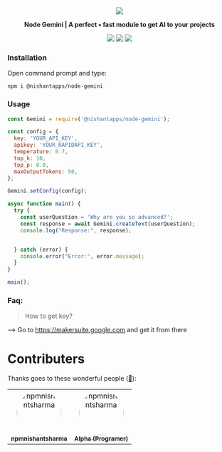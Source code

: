 <div align="center">
<img src="https://cdn.discordapp.com/attachments/1167774555415253042/1184819262196559872/node-gemini.png?ex=658d5bec&is=657ae6ec&hm=4a95f56450864e3679c9883b5244cb55eee304187d3f3eebffdca403666667d8&" >
    <p style="font-style:bold;"><b>Node Gemini | A perfect • fast module to get AI to your projects</b></p>
    <img src="https://github.com/nishantapps/node-gemini/actions/workflows/npm-publish.yml/badge.svg">
    <a href="https://discord.gg/Fnt6qDrJGQ"><img src="https://img.shields.io/discord/1167478609905205430?logo=discord&label=Discord"></a>
  <img src="https://uptime.betterstack.com/status-badges/v1/monitor/xm9u.svg">
</div>


### Installation

Open command prompt and type:
``` shell
npm i @nishantapps/node-gemini
```

### Usage

```js
const Gemini = require('@nishantapps/node-gemini');

const config = {
  key: 'YOUR_API_KEY',
  apikey: 'YOUR_RAPIDAPI_KEY',
  temperature: 0.7,
  top_k: 10,
  top_p: 0.8,
  maxOutputTokens: 50,
};

Gemini.setConfig(config);

async function main() {
  try {
    const userQuestion = 'Why are you so advanced?';
    const response = await Gemini.createText(userQuestion);
    console.log("Response:", response);


  } catch (error) {
    console.error("Error:", error.message);
  }
}

main();
```

### Faq:

>How to get key?

--> Go to https://makersuite.google.com and get it from there

# Contributers


Thanks goes to these wonderful people ([:hugs:](https://allcontributors.org/docs/en/emoji-key)):

<!-- ALL-CONTRIBUTORS-LIST:START - Do not remove or modify this section -->
<!-- prettier-ignore-start -->
<!-- markdownlint-disable -->
<table>
    <tbody>
        <tr>
            <td align="center">
    <a href="https://github.com/npmnishantsharma">
        <img style="border-radius:50%;" src="https://avatars.githubusercontent.com/u/99231654?v=4" width="100px;" alt="npmnishantsharma"/>
        <br />
        <sub><b>npmnishantsharma</b></sub>
    </a>
</td>
            <td align="center">
    <a href="https://github.com/Alpha5959">
        <img style="border-radius:50%;" src="https://avatars.githubusercontent.com/u/109584578?v=4" width="100px;" alt="npmnishantsharma"/>
        <br />
        <sub><b>Alpha (Programer)</b></sub>
    </a>
</td>
        </tr>
    </tbody>
</table>
